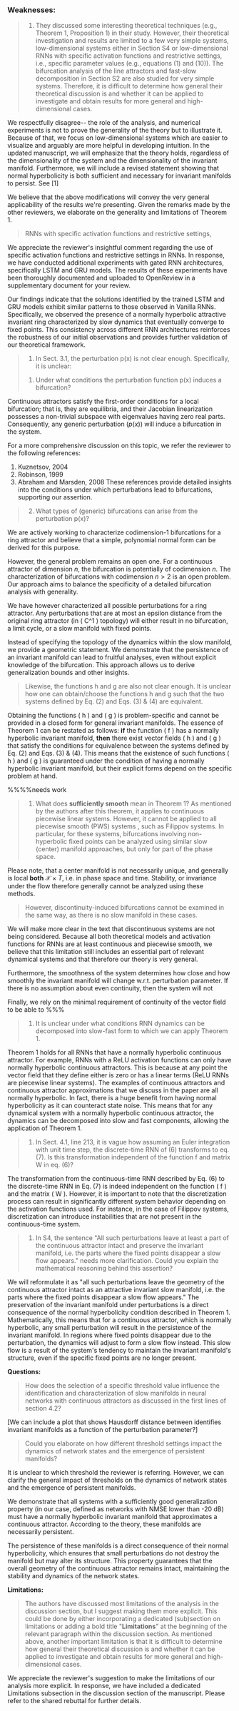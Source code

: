 ### Weaknesses:
> 1. They discussed some interesting theoretical techniques (e.g., Theorem 1, Proposition 1) in their study.
>However, their theoretical investigation and results are limited to a few very simple systems, low-dimensional systems either in Section S4 or low-dimensional RNNs with specific activation functions and restrictive settings, i.e., specific parameter values (e.g., equations (1) and (10)).
> The bifurcation analysis of the line attractors and fast-slow decomposition in Section S2 are also studied for very simple systems. Therefore, it is difficult to determine how general their theoretical discussion is and whether it can be applied to investigate and obtain results for more general and high-dimensional cases.

We respectfully disagree-- the role of the analysis, and numerical experiments is not to prove the generality of the theory but to illustrate it.
Because of that, we focus on low-dimensional systems which are easier to visualize and arguably are more helpful in developing intuition.
In the updated manuscript, we will emphasize that the theory holds, regardless of the dimensionality of the system and the dimensionality of the invariant manifold.
Furthermore, we will include a revised statement showing that normal hyperbolicity is both sufficient and necessary for invariant manifolds to persist. See [1]

We believe that the above modifications will convey the very general applicability of the results we're presenting.
Given the remarks made by the other reviewers, we elaborate on the generality and limitations of Theorem 1.

> RNNs with specific activation functions and restrictive settings,

We appreciate the reviewer's insightful comment regarding the use of specific activation functions and restrictive settings in RNNs. In response, we have conducted additional experiments with gated RNN architectures, specifically LSTM and GRU models. The results of these experiments have been thoroughly documented and uploaded to OpenReview in a supplementary document for your review.

Our findings indicate that the solutions identified by the trained LSTM and GRU models exhibit similar patterns to those observed in Vanilla RNNs. Specifically, we observed the presence of a normally hyperbolic attractive invariant ring characterized by slow dynamics that eventually converge to fixed points. This consistency across different RNN architectures reinforces the robustness of our initial observations and provides further validation of our theoretical framework.


> 1. In Sect. 3.1, the perturbation p(x) is not clear enough. Specifically, it is unclear:
>1) Under what conditions the perturbation function p(x) induces a bifurcation?

Continuous attractors satisfy the first-order conditions for a local bifurcation; that is, they are equilibria, and their Jacobian linearization possesses a non-trivial subspace with eigenvalues having zero real parts. Consequently, any generic perturbation ($p(x)$) will induce a bifurcation in the system.

For a more comprehensive discussion on this topic, we refer the reviewer to the following references:
1. Kuznetsov, 2004
1. Robinson, 1999
1. Abraham and Marsden, 2008
These references provide detailed insights into the conditions under which perturbations lead to bifurcations, supporting our assertion.

<!-- 1) For most CANs p(x) almost always induces a bifurcation. (Is it true that the only way to modify the dynamics such that there is not a bifurcation is via changing the level of attractiveness of the the continuous manifold?. In this sense “almost always” = measure zero of parameter space (?) For exact determination maybe Piotr’s ideas) -->
<!-- Piotr: I took a stab at writing it but I get too annoyed to phrase it well. The almost always is a bit different though--- for parametric systems it happens on a dense set of parameters. For the vector fields, I'm guessing a similar statement can be made but I can't recall the precise phrasing of it. -->

>2) What types of (generic) bifurcations can arise from the perturbation p(x)?

We are actively working to characterize codimension-1 bifurcations for a ring attractor and believe that a simple, polynomial normal form can be derived for this purpose.

However, the general problem remains an open one. For a continuous attractor of dimension $n$, the bifurcation is potentially of codimension $n$.
The characterization of bifurcations with codimension $n > 2$ is an open problem.
Our approach aims to balance the specificity of a detailed bifurcation analysis with generality.

We have however characterized all possible perturbations for a ring attractor.
Any perturbations that are at most an epsilon distance from the original ring attractor (in ( C^1 ) topology) will either result in no bifurcation, a limit cycle, or a slow manifold with fixed points.

Instead of specifying the topology of the dynamics within the slow manifold, we provide a geometric statement. We demonstrate that the persistence of an invariant manifold can lead to fruitful analyses, even without explicit knowledge of the bifurcation. This approach allows us to derive generalization bounds and other insights.


>Likewise, the functions h and g are also not clear enough. It is unclear how one can obtain/choose the functions h and g such that the two systems defined by Eq. (2) and Eqs. (3) & (4) are equivalent.

Obtaining the functions \( h \) and \( g \) is problem-specific and cannot be provided in a closed form for general invariant manifolds. 
The essence of Theorem 1 can be restated as follows: **if** the function \( f \) has a normally hyperbolic invariant manifold, **then** there exist vector fields \( h \) and \( g \) that satisfy the conditions for equivalence between the systems defined by Eq. (2) and Eqs. (3) & (4).
This means that the existence of such functions \( h \) and \( g \) is guaranteed under the condition of having a normally hyperbolic invariant manifold, but their explicit forms depend on the specific problem at hand.




%%%%needs work
> 1. What does **sufficiently smooth** mean in Theorem 1? As mentioned by the authors after this theorem, it applies to continuous piecewise linear systems. However, it cannot be applied to all piecewise smooth (PWS) systems , such as Filippov systems.
>In particular, for these systems, bifurcations involving non-hyperbolic fixed points can be analyzed using similar slow (center) manifold approaches, but only for part of the phase space.

Please note, that a center manifold is not necessarily unique, and generally is local **both** $\mathcal{X} \times T$, i.e. in phase space and time.
Stability, or invariance under the flow therefore generally cannot be analyzed using these methods.


>However, discontinuity-induced bifurcations cannot be examined in the same way, as there is no slow manifold in these cases.

We will make more clear in the text that discontinuous systems are not being considered.
Because all both theoretical models and activation functions for RNNs are at least continuous and piecewise smooth, we believe that this limitation still includes an essential part of relevant dynamical systems and that therefore our theory is very general.

Furthermore, the smoothness of the system determines how close and how smoothly the invariant manifold will change w.r.t. perturbation parameter.
If there is no assumption about even continuity, then the system will not 

Finally, we rely on the minimal requirement of continuity of the vector field to be able to
%%%


>1. It is unclear under what conditions RNN dynamics can be decomposed into slow-fast form to which we can apply Theorem 1.

Theorem 1 holds for all RNNs that have a normally hyperbolic continuous attractor. 
For example, RNNs with a ReLU activation functions can only have normally hyperbolic continuous attractors. This is because at any point the vector field that they define either is zero or has a linear terms (ReLU RNNs are piecewise linear systems). 
The examples of continuous attractors and continuous attractor approximations that we discuss in the paper are all normally hyperbolic.
In fact, there is a huge benefit from having normal hyperbolicity as it can counteract state noise.
This means that for any dynamical system with a normally hyperbolic continuous attractor, the dynamics can be decomposed into slow and fast components, allowing the application of Theorem 1.

> 1. In Sect. 4.1, line 213, it is vague how assuming an Euler integration with unit time step, the discrete-time RNN of (6) transforms to eq. (7). Is this transformation independent of the function f and matrix W in eq. (6)?

The transformation from the continuous-time RNN described by Eq. (6) to the discrete-time RNN in Eq. (7) is indeed independent on the function \( f \) and the matrix \( W \).
However, it is important to note that the discretization process can result in significantly different system behavior depending on the activation functions used. For instance, in the case of Filippov systems, discretization can introduce instabilities that are not present in the continuous-time system.




> 1. In S4, the sentence "All such perturbations leave at least a part of the continuous attractor intact and preserve the invariant manifold, i.e. the parts where the fixed points disappear a slow flow appears." needs more clarification. Could you explain the mathematical reasoning behind this assertion?

We will reformulate it as "all such perturbations leave the geometry of the continuous attractor intact as an attractive invariant slow manifold, i.e. the parts where the fixed points disappear a slow flow appears."
The preservation of the invariant manifold under perturbations is a direct consequence of the normal hyperbolicity condition described in Theorem 1.
Mathematically, this means that for a continuous attractor, which is normally hyperbolic, any small perturbation will result in the persistence of the invariant manifold.
In regions where fixed points disappear due to the perturbation, the dynamics will adjust to form a slow flow instead. This slow flow is a result of the system's tendency to maintain the invariant manifold's structure, even if the specific fixed points are no longer present.




**Questions:**

>How does the selection of a specific threshold value influence the identification and characterization of slow manifolds in neural networks with continuous attractors as discussed in the first lines of section 4.2?

[We can include a plot that shows Hausdorff distance between identifies invariant manifolds as a function of the perturbation parameter?]


> Could you elaborate on how different threshold settings impact the dynamics of network states and the emergence of persistent manifolds?

It is unclear to which threshold the reviewer is referring. However, we can clarify the general impact of thresholds on the dynamics of network states and the emergence of persistent manifolds.

We demonstrate that all systems with a sufficiently good generalization property (in our case, defined as networks with NMSE lower than -20 dB) must have a normally hyperbolic invariant manifold that approximates a continuous attractor. According to the theory, these manifolds are necessarily persistent.

The persistence of these manifolds is a direct consequence of their normal hyperbolicity, which ensures that small perturbations do not destroy the manifold but may alter its structure. This property guarantees that the overall geometry of the continuous attractor remains intact, maintaining the stability and dynamics of the network states.


**Limitations:**

> The authors have discussed most limitations of the analysis in the discussion section, but I suggest making them more explicit. This could be done by either incorporating a dedicated (sub)section on limitations or adding a bold title "**Limitations**" at the beginning of the relevant paragraph within the discussion section.
> As mentioned above, another important limitation is that it is difficult to determine how general their theoretical discussion is and whether it can be applied to investigate and obtain results for more general and high-dimensional cases.

We appreciate the reviewer's suggestion to make the limitations of our analysis more explicit. In response, we have included a dedicated Limitations subsection in the discussion section of the manuscript. Please refer to the shared rebuttal for further details.



